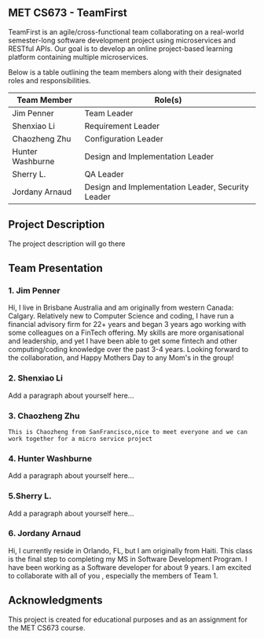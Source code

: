 ## MET CS673 - TeamFirst
TeamFirst is an agile/cross-functional team collaborating on a real-world semester-long software development project using microservices and RESTful APIs. Our goal is to develop an online project-based learning platform containing multiple microservices.

Below is a table outlining the team members along with their designated roles and responsibilities.

| Team Member      | Role(s)                                           |
|------------------|---------------------------------------------------|
| Jim Penner       | Team Leader                                       |
| Shenxiao Li      | Requirement Leader                                |
| Chaozheng Zhu    | Configuration Leader                              |
| Hunter Washburne | Design and Implementation Leader                  |
| Sherry L.        | QA Leader                                         |
| Jordany Arnaud   | Design and Implementation Leader, Security Leader |

## Project Description
The project description will go there


## Team Presentation

### 1. Jim Penner
Hi, I live in Brisbane Australia and am originally from western Canada:  Calgary.  Relatively new to Computer Science and coding, I have run a financial advisory firm for 22+ years and began 3 years ago working with some colleagues on a FinTech offering.  My skills are more organisational and leadership, and yet I have been able to get some fintech and other computing/coding knowledge over the past 3-4 years.  Looking forward to the collaboration, and Happy Mothers Day to any Mom's in the group!  

### 2. Shenxiao Li
Add a paragraph about yourself here...

### 3. Chaozheng Zhu
`This is Chaozheng from SanFrancisco,nice to meet everyone and we can work together for a micro service project `

### 4. Hunter Washburne
Add a paragraph about yourself here...

### 5.Sherry L.
Add a paragraph about yourself here...

### 6. Jordany Arnaud
Hi, I currently reside in Orlando, FL, but I am originally from Haiti. This class is the final step to completing my MS in Software Development Program. I have been working as a Software developer for about  9 years. I am excited to collaborate with all of you , especially the members of Team 1.

## Acknowledgments
This project is created for educational purposes and as an assignment for the MET CS673 course.
